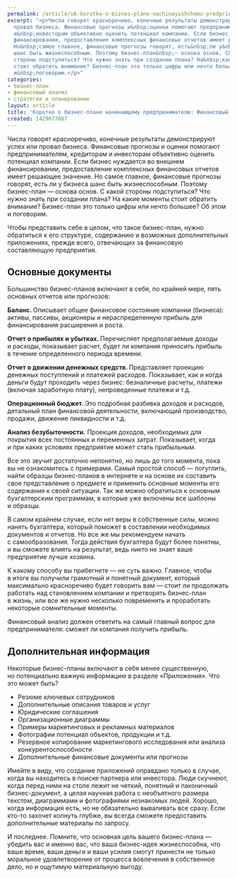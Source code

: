 ```yaml
---
permalink: /article/u6-korotko-o-biznes-plane-nachinayushchemu-predprinimatelyu-finansovyy-analiz
excerpt: "<p>Числа говорят красноречиво, конечные результаты демонстрируют успех или
  провал бизнеса. Финансовые прогнозы и&nbsp;оценки помогают предпринимателям, кредиторам
  и&nbsp;инвесторам объективно оценить потенциал компании. Если бизнес нуждается во&nbsp;внешнем
  финансировании, предоставление комплексных финансовых отчетов имеет решающее значение.
  Но&nbsp;самое главное, финансовые прогнозы говорят, есть&nbsp;ли у&nbsp;бизнеса
  шанс быть жизнеспособным. Поэтому бизнес-план&nbsp;— основа основ. С&nbsp;какой
  стороны подступиться? Что нужно знать при создании плана? На&nbsp;какие моменты
  стоит обратить внимание? Бизнес-план это только цифры или нечто большее? Об&nbsp;этом
  и&nbsp;поговорим.</p>"
categories:
- бизнес-план
- финансовый анализ
- стратегия и планирование
layout: article
title: 'Коротко о бизнес-плане начинающему предпринимателю: Финансовый анализ'
created: 1429077887
---
```

<p>Числа говорят красноречиво, конечные результаты демонстрируют успех или провал бизнеса. Финансовые прогнозы и&nbsp;оценки помогают предпринимателям, кредиторам и&nbsp;инвесторам объективно оценить потенциал компании. Если бизнес нуждается во&nbsp;внешнем финансировании, предоставление комплексных финансовых отчетов имеет решающее значение. Но&nbsp;самое главное, финансовые прогнозы говорят, есть&nbsp;ли у&nbsp;бизнеса шанс быть жизнеспособным. Поэтому бизнес-план&nbsp;— основа основ. С&nbsp;какой стороны подступиться? Что нужно знать при создании плана? На&nbsp;какие моменты стоит обратить внимание? Бизнес-план это только цифры или нечто большее? Об&nbsp;этом и&nbsp;поговорим.</p>
<p>Чтобы представить себе в&nbsp;целом, что такое бизнес-план, нужно обратиться к&nbsp;его структуре, содержанию и&nbsp;возможных дополнительных приложениях, прежде всего, отвечающих за&nbsp;финансовую составляющую предприятия. </p>
<h2>Основные документы</h2>
<p>Большинство бизнес-планов включают в&nbsp;себя, по&nbsp;крайней мере, пять основных отчетов или прогнозов:</p>
<p><strong>Баланс. </strong>Описывает общее финансовое состояние компании (бизнеса): активы, пассивы, акционеры и&nbsp;нераспределенную прибыль для финансирования расширения и&nbsp;роста. </p>
<p><strong>Отчет о&nbsp;прибылях и&nbsp;убытках. </strong>Перечисляет предполагаемые доходы и&nbsp;расходы, показывает расчет, будет&nbsp;ли компания приносить прибыль в&nbsp;течение определенного периода времени.</p>
<p><strong>Отчет о&nbsp;движении денежных средств. </strong>Представляет проекцию денежных поступлений и&nbsp;платежей расходов. Показывает, как и&nbsp;когда деньги будут проходить через бизнес: безналичные расчеты, платежи (включая заработную плату), непроведенные платежи и&nbsp;т.д.</p>
<p><strong>Операционный бюджет. </strong>Это подробная разбивка доходов и&nbsp;расходов, детальный план финансовой деятельности, включающий производство, продажи, движение ликвидности и&nbsp;т.д.</p>
<p><strong>Анализ безубыточности.</strong> Проекция доходов, необходимых для покрытия всех постоянных и&nbsp;переменных затрат. Показывает, когда и&nbsp;при каких условиях предприятие может стать прибыльным. </p>
<p>Все это звучит достаточно непонятно, но&nbsp;лишь до&nbsp;того момента, пока вы&nbsp;не&nbsp;ознакомитесь с&nbsp;примерами. Самый простой способ&nbsp;— погуглить, найти образцы бизнес-планов в&nbsp;интернете и&nbsp;на&nbsp;основе их&nbsp;составить свое представление о&nbsp;предмете и&nbsp;применить основные моменты его содержания к&nbsp;своей ситуации. Так&nbsp;же можно обратиться к&nbsp;основным бухгалтерским программам, в&nbsp;которые уже включены все шаблоны и&nbsp;образцы. </p>
<p>В&nbsp;самом крайнем случае, если нет веры в&nbsp;собственные силы, можно нанять бухгалтера, который поможет в&nbsp;составлении необходимых документов и&nbsp;отчетов. Но&nbsp;все&nbsp;же мы&nbsp;рекомендуем начать с&nbsp;самообразования. Тогда действия бухгалтера будут более понятны, и&nbsp;вы&nbsp;сможете влиять на&nbsp;результат, ведь никто не&nbsp;знает ваше предприятие лучше хозяина.</p>
<p>К&nbsp;какому способу вы&nbsp;прибегнете&nbsp;— не&nbsp;суть важно. Главное, чтобы в&nbsp;итоге вы&nbsp;получили грамотный и&nbsp;понятный документ, который максимально красноречиво будет говорить вам&nbsp;— стоит&nbsp;ли продолжать работать над становлением компании и&nbsp;претворять бизнес-план в&nbsp;жизнь, или все&nbsp;же нужно несколько повременить и&nbsp;проработать некоторые сомнительные моменты. </p>
<p>Финансовый анализ должен ответить на&nbsp;самый главный вопрос для предпринимателя: сможет&nbsp;ли компания получить прибыль.</p>
<h2>Дополнительная информация</h2>
<p>Некоторые бизнес-планы включают в&nbsp;себя менее существенную, но&nbsp;потенциально важную информацию в&nbsp;разделе «Приложения». Что это может быть?</p>
<ul>
	<li><span>Резюме ключевых сотрудников</span></li>
	<li><span>Дополнительные описания товаров и</span>&nbsp;<span>услуг</span></li>
	<li><span>Юридические соглашения</span></li>
	<li><span>Организационные диаграммы</span></li>
	<li><span>Примеры маркетинговых и</span>&nbsp;<span>рекла</span><span>мных материалов</span></li>
	<li><span>Фотографии потенциал объектов, продукции и</span>&nbsp;<span>т.д.</span></li>
	<li><span>Резервное копирование маркетингового исследования или анализа конкурентоспособности</span></li>
	<li><span>Дополнительные финансовые документы или прогнозы</span></li>
</ul>
<p>Имейте в&nbsp;виду, что создание приложений оправдано только в&nbsp;случае, когда вы&nbsp;находитесь в&nbsp;поиске партнера или инвестора. Люди скучнеют, когда перед ними на&nbsp;столе лежит не&nbsp;четкий, понятный и&nbsp;лаконичный бизнес-документ, а&nbsp;целая научная работа с&nbsp;необъятного размера текстом, диаграммами и&nbsp;фотографиями незнакомых людей. Хорошо, когда информация есть, но&nbsp;не&nbsp;обязательно вываливать все сразу. Если кто-то захочет копнуть глубже, вы&nbsp;всегда сможете предоставить дополнительные материалы по&nbsp;запросу. </p>
<p>И&nbsp;последнее. Помните, что основная цель вашего бизнес-плана&nbsp;— убедить вас и&nbsp;именно вас, что ваша бизнес-идея жизнеспособна, что ваше время, ваши деньги и&nbsp;ваши усилия смогут принести не&nbsp;только моральное удовлетворение от&nbsp;процесса вовлечения в&nbsp;собственное дело, но&nbsp;и&nbsp;ощутимую материальную выгоду.</p>
